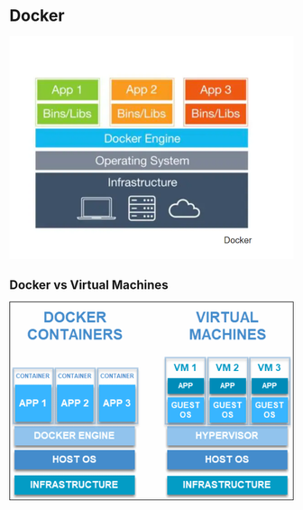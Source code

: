 
# Docker 

![Docker](Docker.png)

## Docker vs Virtual Machines

![Virtual](/Container-vs-virtual-machine.png)
